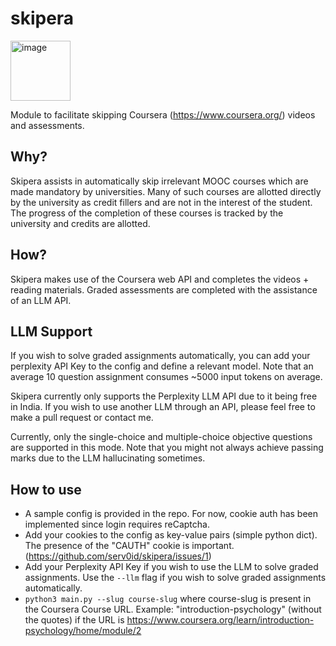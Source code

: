 # skipera
<img width="96" height="96" alt="image" src="https://github.com/user-attachments/assets/8cf9428c-ef58-45b2-8fff-184ae353a890" />

Module to facilitate skipping Coursera (https://www.coursera.org/) videos and assessments.

## Why?
Skipera assists in automatically skip irrelevant MOOC courses which are made mandatory by universities. 
Many of such courses are allotted directly by the university as credit fillers and are not in the interest of the student. The progress of the completion of these courses is tracked by the university and credits are allotted.

## How?
Skipera makes use of the Coursera web API and completes the videos + reading materials.
Graded assessments are completed with the assistance of an LLM API.

## LLM Support
If you wish to solve graded assignments automatically, you can add your perplexity API Key to the config and define a 
relevant model. Note that an average 10 question assignment consumes ~5000 input tokens on average.

Skipera currently only supports the Perplexity LLM API due to it being free in India. If you wish to use another LLM
through an API, please feel free to make a pull request or contact me.

Currently, only the single-choice and multiple-choice objective questions are supported in this mode. Note that you might
not always achieve passing marks due to the LLM hallucinating sometimes.

## How to use
* A sample config is provided in the repo. For now, cookie auth has been implemented since login requires reCaptcha.
* Add your cookies to the config as key-value pairs (simple python dict). The presence of the "CAUTH" cookie is important. (https://github.com/serv0id/skipera/issues/1)
* Add your Perplexity API Key if you wish to use the LLM to solve graded assignments. Use the `--llm` flag if you wish to solve graded assignments automatically.
* `python3 main.py --slug course-slug` where course-slug is present in the Coursera Course URL. Example: "introduction-psychology" (without the quotes) if the URL is https://www.coursera.org/learn/introduction-psychology/home/module/2
